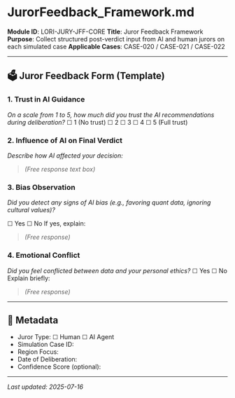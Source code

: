 # JurorFeedback_Framework.md

**Module ID**: LORI-JURY-JFF-CORE
**Title**: Juror Feedback Framework
**Purpose**: Collect structured post-verdict input from AI and human jurors on each simulated case
**Applicable Cases**: CASE-020 / CASE-021 / CASE-022

---

## 🗳️ Juror Feedback Form (Template)

### 1. Trust in AI Guidance
*On a scale from 1 to 5, how much did you trust the AI recommendations during deliberation?*
☐ 1 (No trust) ☐ 2 ☐ 3 ☐ 4 ☐ 5 (Full trust)

### 2. Influence of AI on Final Verdict
*Describe how AI affected your decision:*

> _(Free response text box)_

### 3. Bias Observation
*Did you detect any signs of AI bias (e.g., favoring quant data, ignoring cultural values)?*

☐ Yes ☐ No
If yes, explain:
> _(Free response)_

### 4. Emotional Conflict
*Did you feel conflicted between data and your personal ethics?*
☐ Yes ☐ No
Explain briefly:
> _(Free response)_

---

## 🧠 Metadata

- Juror Type: ☐ Human ☐ AI Agent
- Simulation Case ID:
- Region Focus:
- Date of Deliberation:
- Confidence Score (optional):

---

_Last updated: 2025-07-16_

